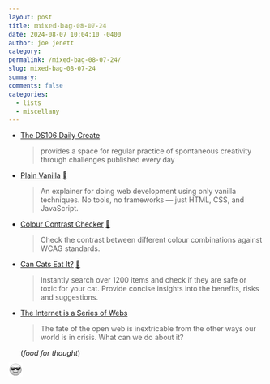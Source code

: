 ```yaml
---
layout: post
title: 𝕞𝕚𝕩𝕖𝕕-𝕓𝕒𝕘-𝟘𝟠-𝟘𝟟-𝟚𝟜
date: 2024-08-07 10:04:10 -0400
author: joe jenett
category: 
permalink: /mixed-bag-08-07-24/
slug: mixed-bag-08-07-24
summary: 
comments: false
categories:
  - lists
  - miscellany
---
```

<ul class="links">
	<li><a title="A creative challenge every day since Jan 8, 2012" href="https://daily.ds106.us/">The DS106 Daily Create</a><blockquote><p>provides a space for regular practice of spontaneous creativity through challenges published every day</p></blockquote></li>
	<li><a title="Plain Vanilla" href="https://plainvanillaweb.com/">Plain Vanilla</a> <a title="source" href="https://pinboard.in/u:floehopper">📌</a><blockquote><p>An explainer for doing web development using only vanilla techniques. No tools, no frameworks — just HTML, CSS, and JavaScript. </p></blockquote></li>
	<li><a title="Colour Contrast Checker" href="https://colourcontrast.cc/">Colour Contrast Checker</a> <a title="source" href="https://pinboard.in/u:arnexyz">📌</a><blockquote><p>Check the contrast between different colour combinations against WCAG standards.</p></blockquote></li>
	<li><a title="Can Cats Eat It?" href="https://cancateat.org/">Can Cats Eat It?</a> <a title="source" href="https://pinboard.in/u:cmagnuson">📌</a><blockquote><p>Instantly search over 1200 items and check if they are safe or toxic for your cat. Provide concise insights into the benefits, risks and suggestions.</p></blockquote></li>
	<li><a title="by Aram Zucker-Scharff" href="https://aramzs.xyz/essays/the-internet-is-a-series-of-webs/">The Internet is a Series of Webs</a><blockquote><p>The fate of the open web is inextricable from the other ways our world is in crisis. What can we do about it?</p></blockquote>(<em>food for thought</em>)</li>
</ul>
<img src="/images/eguy.png" alt="" width="28" style="vertical-align:middle;margin-top:-4px;">

<a style="display:none;" href="https://brid.gy/publish/mastodon"><small>(cross-posted to mastodon)</small></a>